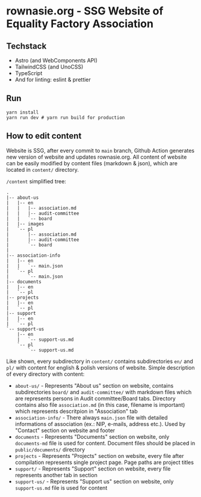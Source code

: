 # rownasie.org - SSG Website of Equality Factory Association

## Techstack
* Astro (and WebComponents API)
* TailwindCSS (and UnoCSS)
* TypeScript
* And for linting: eslint & prettier

## Run
```
yarn install
yarn run dev # yarn run build for production
```

## How to edit content
Website is SSG, after every commit to `main` branch, Github Action generates new version of website and updates rownasie.org.
All content of website can be easily modified by content files (markdown & json), which are located in `content/` directory.

`/content` simplified tree:

```
.
|-- about-us
|   |-- en
|   |   |-- association.md
|   |   |-- audit-committee
|   |   `-- board
|   |-- images
|   `-- pl
|       |-- association.md
|       |-- audit-committee
|       `-- board
|           
|-- association-info
|   |-- en
|   |   `-- main.json
|   `-- pl
|       `-- main.json
|-- documents
|   |-- en
|   `-- pl
|-- projects
|   |-- en
|   `-- pl
|-- support
|   |-- en
|   `-- pl
`-- support-us
    |-- en
    |   `-- support-us.md
    `-- pl
        `-- support-us.md
```

Like shown, every subdirectory in `content/` contains subdirectories `en/` and `pl/` with content for english & polish versions of website. 
Simple description of every directory with content:
* `about-us/` - Represents "About us" section on website, contains subdirectories `board/` and `audit-committee/` with markdown files which are represents persons in Audit committee/Board tabs. Directory contains also file `association.md` (in this case, filename is important) which represents descritpion in "Association" tab
* `association-info/` - There always `main.json` file with detailed informations of association (ex.: NIP, e-mails, address etc.). Used by "Contact" section on website and footer
* `documents` - Represents "Documents" section on website, only `documents-md` file is used for content. Document files should be placed in `public/documents/` directory
* `projects` - Represents "Projects" section on website, every file after compilation represents single project page. Page paths are project titles
* `support/` - Represents "Support" section on website, every file represents another tab in section
* `support-us/` - Represents "Support us" section on website, only `support-us.md` file is used for content
